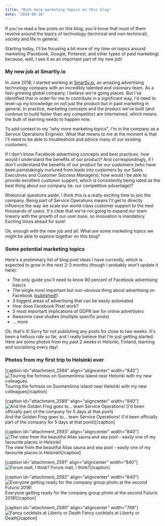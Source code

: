 ```yaml
---
title: "Much more marketing topics on this blog"
date: "2018-06-16"
---
```


If you've read a few posts on this blog, you'd know that most of them revolve around the topics of technology (technical and non-technical), society and life in general.

Starting today, I'll be focusing a bit more of my time on topics around marketing (Facebook, Google, Pinterest, and other types of _paid_ marketing) because, well, I see it as an important part of my new job!

### My new job at Smartly.io

In June 2018, I started working at [Smartly.io](https://smartly.io), an amazing advertising technology company with an incredibly talented and visionary team. As a fast-growing global company, I believe we're going places. But I've identified that in order for me to contribute in a significant way, I'd need to level-up my knowledge on not just the product but in paid marketing in general. In practice, marketing concepts and the product we've built (and continue to build faster than any competitor) are intertwined, which means the bulk of learning needs to happen now.

To add context to my "why more marketing topics", I'm in the company as a Service Operations Engineer. What that means to me at the moment is that I'll need to be able to troubleshoot and advice many of our existing customers.

If I don't know Facebook advertising concepts and best practices, how would I understand the benefits of our product? And correspondingly, if I don't understand the benefits of our product for our customers (who have been painstakingly nurtured from leads into customers by our Sales Executives and Customer Success Managers), how would I be able to provide excellent customer support, which is consistently being rated as the best thing about our company (ie. our competitive advantage)?

Rhetorical questions aside, I think this is a really exciting time to join the company. Being part of Service Operations means I'll get to directly influence the way we scale our world-class customer support to the next thousands of users. It's clear that we're not going to expand our team linearly with the growth of our user base, so innovation is mandatory. Exciting times ahead for sure!

Ok, enough with the new job and all. What are some marketing topics we might be able to explore together on this blog?

### Some potential marketing topics

Here's a preliminary list of blog post ideas I have currently, which is expected to grow in the next 2-3 months (though I probably won't update it here):

- The only guide you'll need to know 80 percent of Facebook advertising basics
- The single most important but non-obvious thing about advertising on Facebook ([published!](https://www.nickang.com/the-single-most-important-and-non-obvious-thing-about-advertising-on-facebook/))
- 3 biggest areas of advertising that can be easily automated
- How does Facebook Pixel work?
- 3 most important implications of GDPR law for online advertisers
- Awesome case studies (multiple specific posts)
- ... more

Ok, that's it! Sorry for not publishing any posts for close to two weeks. It's been a helluva ride so far, and I really believe that I'm just getting started. Here are some photos from my past 2 weeks in Helsinki, Finland, learning and socialising every day!

### Photos from my first trip to Helsinki ever

\[caption id="attachment\_2594" align="aligncenter" width="840"\]![Touring the fortress on Suomenlinna island near Helsinki with my new colleagues](images/IMG-0515-1024x768.jpg) Touring the fortress on Suomenlinna island near Helsinki with my new colleagues\[/caption\]

\[caption id="attachment\_2589" align="aligncenter" width="840"\]![And the Golden Frog goes to... team Service Operations! (I'd been officially part of the company for 5 days at that point)](images/77dd88d6-b282-4ae4-9810-b189bcb8c16f-1024x768.jpg) And the Golden Frog goes to... team Service Operations! (I'd been officially part of the company for 5 days at that point)\[/caption\]

\[caption id="attachment\_2593" align="aligncenter" width="840"\]![The view from the beautiful Allas sauna and sea pool - easily one of my favourite places in Helsinki!](images/IMG-0429-1024x467.jpg) The view from the beautiful Allas sauna and sea pool - easily one of my favourite places in Helsinki!\[/caption\]

\[caption id="attachment\_2591" align="aligncenter" width="840"\]![Forum mall, I think?](images/IMG-0109-1024x1024.jpg) Forum mall, I think?\[/caption\]

\[caption id="attachment\_2592" align="aligncenter" width="840"\]![Everyone getting ready for the company group photo at the second Futurio 2018!](images/IMG-0178-1024x521.jpg) Everyone getting ready for the company group photo at the second Futurio 2018!\[/caption\]

\[caption id="attachment\_2590" align="aligncenter" width="768"\]![Fancy cocktails at Liberty or Death](images/b2263f0b-4ce0-4b63-9bc5-15d4be39bfeb-768x1024.jpg) Fancy cocktails at Liberty or Death\[/caption\]
